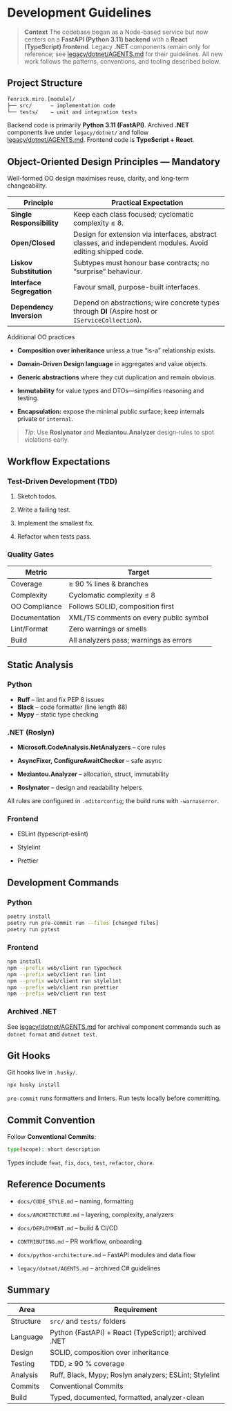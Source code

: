 # Development Guidelines

> **Context**
> The codebase began as a Node-based service but now centers on a **FastAPI (Python 3.11) backend** with a **React (TypeScript) frontend**. Legacy **.NET** components remain only for reference; see [legacy/dotnet/AGENTS.md](legacy/dotnet/AGENTS.md) for their guidelines. All new work follows the patterns, conventions, and tooling described below.

## Project Structure

``` bash
fenrick.miro.[module]/
├── src/      – implementation code
└── tests/    – unit and integration tests
```

Backend code is primarily **Python 3.11 (FastAPI)**. Archived **.NET** components live under `legacy/dotnet/` and follow [legacy/dotnet/AGENTS.md](legacy/dotnet/AGENTS.md). Frontend code is **TypeScript + React**.

## Object-Oriented Design Principles — **Mandatory**

Well-formed OO design maximises reuse, clarity, and long-term changeability.

| Principle                 | Practical Expectation                                                                                        |
| ------------------------- | ------------------------------------------------------------------------------------------------------------ |
| **Single Responsibility** | Keep each class focused; cyclomatic complexity ≤ 8.                                                          |
| **Open/Closed**           | Design for extension via interfaces, abstract classes, and independ­ent modules. Avoid editing shipped code. |
| **Liskov Substitution**   | Subtypes must honour base contracts; no “surprise” behaviour.                                                |
| **Interface Segregation** | Favour small, purpose-built interfaces.                                                                      |
| **Dependency Inversion**  | Depend on abstractions; wire concrete types through **DI** (Aspire host or `IServiceCollection`).            |

Additional OO practices

* **Composition over inheritance** unless a true “is-a” relationship exists.

* **Domain-Driven Design language** in aggregates and value objects.

* **Generic abstractions** where they cut duplication and remain obvious.

* **Immutability** for value types and DTOs—simplifies reasoning and testing.

* **Encapsulation:** expose the minimal public surface; keep internals private or `internal`.

> _Tip_: Use **Roslynator** and **Meziantou.Analyzer** design‐rules to spot violations early.

## Workflow Expectations

### Test-Driven Development (TDD)

1. Sketch todos.

2. Write a failing test.

3. Implement the smallest fix.

4. Refactor when tests pass.

### Quality Gates

| Metric        | Target                                 |
| ------------- | -------------------------------------- |
| Coverage      | ≥ 90 % lines & branches                |
| Complexity    | Cyclomatic complexity ≤ 8              |
| OO Compliance | Follows SOLID, composition first       |
| Documentation | XML/TS comments on every public symbol |
| Lint/Format   | Zero warnings or smells                |
| Build         | All analyzers pass; warnings as errors |

## Static Analysis

### Python

* **Ruff** – lint and fix PEP 8 issues
* **Black** – code formatter (line length 88)
* **Mypy** – static type checking

### .NET (Roslyn)

* **Microsoft.CodeAnalysis.NetAnalyzers** – core rules

* **AsyncFixer, ConfigureAwaitChecker** – safe async

* **Meziantou.Analyzer** – allocation, struct, immutability

* **Roslynator** – design and readability helpers

All rules are configured in `.editorconfig`; the build runs with `-warnaserror`.

### Frontend

* ESLint (typescript-eslint)

* Stylelint

* Prettier

## Development Commands

### Python

``` bash
poetry install
poetry run pre-commit run --files [changed files]
poetry run pytest
```

### Frontend

``` bash
npm install
npm --prefix web/client run typecheck
npm --prefix web/client run lint
npm --prefix web/client run stylelint
npm --prefix web/client run prettier
npm --prefix web/client run test
```

### Archived .NET

See [legacy/dotnet/AGENTS.md](legacy/dotnet/AGENTS.md) for archival component commands such as `dotnet format` and `dotnet test`.

## Git Hooks

Git hooks live in `.husky/`.

``` bash
npx husky install
```

`pre-commit` runs formatters and linters. Run tests locally before committing.

## Commit Convention

Follow **Conventional Commits**:

``` bash
type(scope): short description
```

Types include `feat`, `fix`, `docs`, `test`, `refactor`, `chore`.

## Reference Documents

* `docs/CODE_STYLE.md` – naming, formatting

* `docs/ARCHITECTURE.md` – layering, complexity, analyzers

* `docs/DEPLOYMENT.md` – build & CI/CD

* `CONTRIBUTING.md` – PR workflow, onboarding
* `docs/python-architecture.md` – FastAPI modules and data flow
* `legacy/dotnet/AGENTS.md` – archived C# guidelines

## Summary

| Area      | Requirement                                  |
| --------- | -------------------------------------------- |
| Structure | `src/` and `tests/` folders                  |
| Language  | Python (FastAPI) + React (TypeScript); archived .NET |
| Design    | SOLID, composition over inheritance          |
| Testing   | TDD, ≥ 90 % coverage                         |
| Analysis  | Ruff, Black, Mypy; Roslyn analyzers; ESLint; Stylelint |
| Commits   | Conventional Commits                         |
| Build     | Typed, documented, formatted, analyzer-clean |
